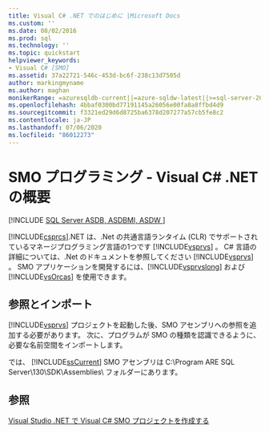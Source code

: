 ```yaml
---
title: Visual C# .NET でのはじめに |Microsoft Docs
ms.custom: ''
ms.date: 08/02/2016
ms.prod: sql
ms.technology: ''
ms.topic: quickstart
helpviewer_keywords:
- Visual C# [SMO]
ms.assetid: 37a22721-546c-453d-bc6f-238c13d7505d
author: markingmyname
ms.author: maghan
monikerRange: =azuresqldb-current||=azure-sqldw-latest||>=sql-server-2016||=sqlallproducts-allversions||>=sql-server-linux-2017||=azuresqldb-mi-current
ms.openlocfilehash: 4bbaf0300bd77191145a26056e00fa8a8ffbd4d9
ms.sourcegitcommit: f3321ed29d6d8725ba6378d207277a57cb5fe8c2
ms.contentlocale: ja-JP
ms.lasthandoff: 07/06/2020
ms.locfileid: "86012273"
---
```

# <a name="smo-programming---getting-started-in-visual-c-net"></a>SMO プログラミング - Visual C# .NET の概要
[!INCLUDE [SQL Server ASDB, ASDBMI, ASDW ](../../includes/applies-to-version/sql-asdb-asdbmi-asa.md)]

  [!INCLUDE[csprcs](../../includes/csprcs-md.md)].NET は、.Net の共通言語ランタイム (CLR) でサポートされているマネージプログラミング言語の1つです [!INCLUDE[vsprvs](../../includes/vsprvs-md.md)] 。 C# 言語の詳細については、.Net のドキュメントを参照してください [!INCLUDE[vsprvs](../../includes/vsprvs-md.md)] 。 SMO アプリケーションを開発するには、[!INCLUDE[vsprvslong](../../includes/vsprvslong-md.md)] および [!INCLUDE[vsOrcas](../../includes/vsorcas-md.md)] を使用できます。  
  
## <a name="references-and-imports"></a>参照とインポート  
 [!INCLUDE[vsprvs](../../includes/vsprvs-md.md)] プロジェクトを起動した後、SMO アセンブリへの参照を追加する必要があります。 次に、プログラムが SMO の種類を認識できるように、必要な名前空間をインポートします。  
  
 では、 [!INCLUDE[ssCurrent](../../includes/sscurrent-md.md)] SMO アセンブリは C:\Program ARE SQL Server\130\SDK\Assemblies\ フォルダーにあります。  
  
## <a name="see-also"></a>参照  
 [Visual Studio .NET で Visual C&#35; SMO プロジェクトを作成する](../../relational-databases/server-management-objects-smo/how-to-create-a-visual-csharp-smo-project-in-visual-studio-net.md)  
  
  
